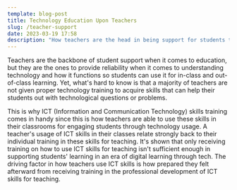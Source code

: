 ```yaml
---
template: blog-post
title: Technology Education Upon Teachers
slug: /teacher-support
date: 2023-03-19 17:58
description: "How teachers are the head in being support for students to achieve success "
---
```

T﻿eachers are the backbone of student support when it comes to education, but they are the ones to provide reliability when it comes to understanding technology and how it functions so students can use it for in-class and out-of-class learning. Yet, what's hard to know is that a majority of teachers are not given proper technology training to acquire skills that can help their students out with technological questions or problems. 

T﻿his is why ICT (Information and Communication Technology) skills training comes in handy since this is how teachers are able to use these skills in their classrooms for engaging students through technology usage. A teacher's usage of ICT skills in their classes relate strongly back to their individual training in these skills for teaching. It's shown that only receiving training on how to use ICT skills for teaching isn't sufficient enough in supporting students' learning in an era of digital learning through tech. The driving factor in how teachers use ICT skills is how prepared they felt afterward from receiving training in the professional development of ICT skills for teaching.